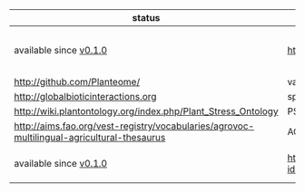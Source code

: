 
status | location | description
--- | --- | ---
available since [v0.1.0](../../releases/v0.1.0) | http://www.apsnet.org/publications/commonnames/Pages/Potato.aspx | American Phytopathological Society Common Names Diseases
 | http://github.com/Planteome/ | various planteome trait repositories
 | http://globalbioticinteractions.org | species associations
 | http://wiki.plantontology.org/index.php/Plant_Stress_Ontology | PSDO
 | http://aims.fao.org/vest-registry/vocabularies/agrovoc-multilingual-agricultural-thesaurus | AGROVOC AGROVOC Multilingual agricultural thesaurus
available since [v0.1.0](../../releases/v0.1.0) | https://npgsweb.ars-grin.gov/gringlobal/descriptordetail.aspx?id=65067 | U.S. National Plant Germplasm System ars-grin
